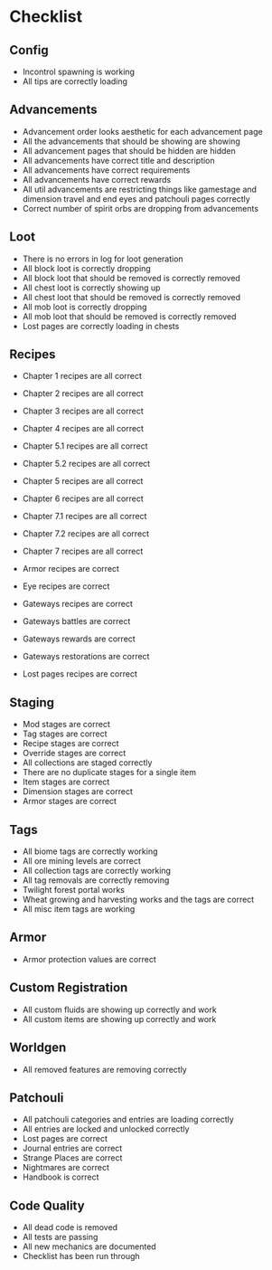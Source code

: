 # Checklist

## Config

- Incontrol spawning is working
- All tips are correctly loading

## Advancements

- Advancement order looks aesthetic for each advancement page
- All the advancements that should be showing are showing
- All advancement pages that should be hidden are hidden
- All advancements have correct title and description
- All advancements have correct requirements
- All advancements have correct rewards
- All util advancements are restricting things like gamestage and dimension travel and end eyes and patchouli pages correctly
- Correct number of spirit orbs are dropping from advancements

## Loot

- There is no errors in log for loot generation
- All block loot is correctly dropping
- All block loot that should be removed is correctly removed
- All chest loot is correctly showing up
- All chest loot that should be removed is correctly removed
- All mob loot is correctly dropping
- All mob loot that should be removed is correctly removed
- Lost pages are correctly loading in chests

## Recipes

- Chapter 1 recipes are all correct
- Chapter 2 recipes are all correct
- Chapter 3 recipes are all correct
- Chapter 4 recipes are all correct
- Chapter 5.1 recipes are all correct
- Chapter 5.2 recipes are all correct
- Chapter 5 recipes are all correct
- Chapter 6 recipes are all correct
- Chapter 7.1 recipes are all correct
- Chapter 7.2 recipes are all correct
- Chapter 7 recipes are all correct

- Armor recipes are correct
- Eye recipes are correct
- Gateways recipes are correct
- Gateways battles are correct
- Gateways rewards are correct
- Gateways restorations are correct
- Lost pages recipes are correct

## Staging

- Mod stages are correct
- Tag stages are correct
- Recipe stages are correct
- Override stages are correct
- All collections are staged correctly
- There are no duplicate stages for a single item
- Item stages are correct
- Dimension stages are correct
- Armor stages are correct

## Tags

- All biome tags are correctly working
- All ore mining levels are correct
- All collection tags are correctly working
- All tag removals are correctly removing
- Twilight forest portal works
- Wheat growing and harvesting works and the tags are correct
- All misc item tags are working

## Armor

- Armor protection values are correct

## Custom Registration

- All custom fluids are showing up correctly and work
- All custom items are showing up correctly and work

## Worldgen

- All removed features are removing correctly

## Patchouli

- All patchouli categories and entries are loading correctly
- All entries are locked and unlocked correctly
- Lost pages are correct
- Journal entries are correct
- Strange Places are correct
- Nightmares are correct
- Handbook is correct

## Code Quality

- All dead code is removed
- All tests are passing
- All new mechanics are documented
- Checklist has been run through
